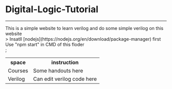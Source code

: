 # Digital-Logic-Tutorial
<HR>
This is a simple website to learn verilog and do some simple verilog on this website<BR>
  > 
  Insatll [nodejs](https://nodejs.org/en/download/package-manager) first<BR>
  Use "npm start" in CMD of this floder<BR>;
<table>
  <tr><th>space</th><th>instruction</th></tr>
  <tr><td>Courses</td><td>Some handouts here</td></tr>
  <tr><td>Verilog</td><td>Can edit verilog code here</td></tr>
</table>
